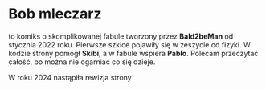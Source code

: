 # Bob mleczarz

to komiks o skomplikowanej fabule tworzony przez **Bald2beMan** od stycznia 2022 roku.
Pierwsze szkice pojawiły się w zeszycie od fizyki.
W kodzie strony pomógł **Skibi**, a w fabule wspiera **Pablo**.
Polecam przeczytać całość, bo można nie ogarniać co się dzieje.

W roku 2024 nastąpiła rewizja strony

